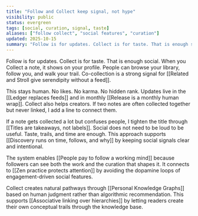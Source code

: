 ```yaml
---
title: "Follow and Collect keep signal, not hype"
visibility: public
status: evergreen
tags: [social, curation, signal, taste]
aliases: ["follow collect", "social features", "curation"]
updated: 2025-10-15
summary: "Follow is for updates. Collect is for taste. That is enough social. No likes. No karma. No hidden rank."
---
```


Follow is for updates. Collect is for taste. That is enough social. When you Collect a note, it shows on your profile. People can browse your library, follow you, and walk your trail. Co-collection is a strong signal for [[Related and Stroll give serendipity without a feed]].

This stays human. No likes. No karma. No hidden rank. Updates live in the [[Ledger replaces feeds]] and in monthly [[Release is a monthly human wrap]]. Collect also helps creators. If two notes are often collected together but never linked, I add a line to connect them.

If a note gets collected a lot but confuses people, I tighten the title through [[Titles are takeaways, not labels]]. Social does not need to be loud to be useful. Taste, trails, and time are enough. This approach supports [[Discovery runs on time, follows, and why]] by keeping social signals clear and intentional.

The system enables [[People pay to follow a working mind]] because followers can see both the work and the curation that shapes it. It connects to [[Zen practice protects attention]] by avoiding the dopamine loops of engagement-driven social features.

Collect creates natural pathways through [[Personal Knowledge Graphs]] based on human judgment rather than algorithmic recommendation. This supports [[Associative linking over hierarchies]] by letting readers create their own conceptual trails through the knowledge base.
